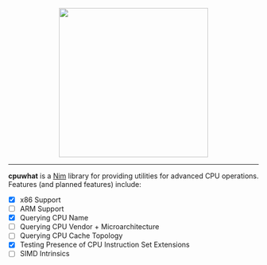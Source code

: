 <p align="center">
  <img src=https://user-images.githubusercontent.com/41453959/65982727-98424d80-e441-11e9-9e93-7c512244bbd3.png 
       width="300px">
</p>

- - -

**cpuwhat** is a [Nim](https://github.com/nim-lang/Nim) library for providing
utilities for advanced CPU operations. Features (and planned features)
include:

- [X] x86 Support
- [ ] ARM Support
- [X] Querying CPU Name
- [ ] Querying CPU Vendor + Microarchitecture
- [ ] Querying CPU Cache Topology
- [X] Testing Presence of CPU Instruction Set Extensions
- [ ] SIMD Intrinsics

